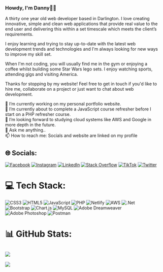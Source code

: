 <link rel="stylesheet" href="https://cdn.jsdelivr.net/gh/devicons/devicon@latest/devicon.min.css">

### Howdy, I'm Danny👋🤠

A thirty one year old web developer based in Darlington. I love creating innovative, simple and clean web applications that provide real value to the end user and delivering this within a set timescale which meets the client’s requirements.

I enjoy learning and trying to stay up-to-date with the latest web development trends and technologies and I'm always looking for new ways to improve my skill set.

When I'm not coding, you will usually find me in the gym or enjoying a coffee whilst building some Star Wars lego sets. I enjoy watching sports, attending gigs and visiting America.

Thanks for stopping by my website! Feel free to get in touch if you'd like to hire me, collaborate on a project or just want to chat about web development.

🔭 I’m currently working on my personal portfolio website.<br>🌱 I’m currently about to complete a JavaScript course refresher before I start on a PHP refresher course.<br>🤔 I’m looking forward to studying cloud systems like AWS and Google in more depth in the future.<br>💬 Ask me anything..<br>📫 How to reach me:  Socials and website are linked on my profile

###

## 🌐 Socials:
[![Facebook](https://img.shields.io/badge/Facebook-%231877F2.svg?logo=Facebook&logoColor=white)](https://facebook.com/DannyWragg) [![Instagram](https://img.shields.io/badge/Instagram-%23E4405F.svg?logo=Instagram&logoColor=white)](https://instagram.com/thedannywragg) [![LinkedIn](https://img.shields.io/badge/LinkedIn-%230077B5.svg?logo=linkedin&logoColor=white)](https://linkedin.com/in/danny-wragg) [![Stack Overflow](https://img.shields.io/badge/-Stackoverflow-FE7A16?logo=stack-overflow&logoColor=white)](https://stackoverflow.com/users/21395468) [![TikTok](https://img.shields.io/badge/TikTok-%23000000.svg?logo=TikTok&logoColor=white)](https://tiktok.com/@thedannywragg) [![Twitter](https://img.shields.io/badge/Twitter-%231DA1F2.svg?logo=Twitter&logoColor=white)](https://twitter.com/TheDannyWragg) 

###

# 💻 Tech Stack:
![CSS3](https://img.shields.io/badge/css3-%231572B6.svg?style=for-the-badge&logo=css3&logoColor=white) ![HTML5](https://img.shields.io/badge/html5-%23E34F26.svg?style=for-the-badge&logo=html5&logoColor=white) ![JavaScript](https://img.shields.io/badge/javascript-%23323330.svg?style=for-the-badge&logo=javascript&logoColor=%23F7DF1E) ![PHP](https://img.shields.io/badge/php-%23777BB4.svg?style=for-the-badge&logo=php&logoColor=white) ![Netlify](https://img.shields.io/badge/netlify-%23000000.svg?style=for-the-badge&logo=netlify&logoColor=#00C7B7) ![AWS](https://img.shields.io/badge/AWS-%23FF9900.svg?style=for-the-badge&logo=amazon-aws&logoColor=white) ![.Net](https://img.shields.io/badge/.NET-5C2D91?style=for-the-badge&logo=.net&logoColor=white) ![Bootstrap](https://img.shields.io/badge/bootstrap-%23563D7C.svg?style=for-the-badge&logo=bootstrap&logoColor=white) ![Chart.js](https://img.shields.io/badge/chart.js-F5788D.svg?style=for-the-badge&logo=chart.js&logoColor=white) ![MySQL](https://img.shields.io/badge/mysql-%2300f.svg?style=for-the-badge&logo=mysql&logoColor=white) ![Adobe Dreamweaver](https://img.shields.io/badge/Adobe%20Dreamweaver-FF61F6.svg?style=for-the-badge&logo=Adobe%20Dreamweaver&logoColor=white) ![Adobe Photoshop](https://img.shields.io/badge/adobephotoshop-%2331A8FF.svg?style=for-the-badge&logo=adobephotoshop&logoColor=white) ![Postman](https://img.shields.io/badge/Postman-FF6C37?style=for-the-badge&logo=postman&logoColor=white)
###

# 📊 GitHub Stats:
![](https://github-readme-stats.vercel.app/api?username=DannyWragg&theme=dark&hide_border=false&include_all_commits=true&count_private=true)<br/>
---
[![](https://visitcount.itsvg.in/api?id=DannyWragg&icon=2&color=1)](https://visitcount.itsvg.in)

<!-- Proudly created with GPRM ( https://gprm.itsvg.in ) -->

